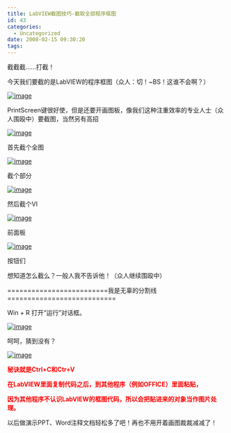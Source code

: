```yaml
---
title: LabVIEW截图技巧-截取全部程序框图
id: 43
categories:
  - Uncategorized
date: 2008-02-15 09:30:20
tags:
---
```


<div id="msgcns!866B8F96A2761BBE!529" class="bvMsg">

截截截……打截！

今天我们要截的是LabVIEW的程序框图（众人：切！~BS！这谁不会啊？）

[![image](http://by1.storage.msn.com/y1p8NjIsGi7lpx0tbuFNRa5izEsTXwYfJr_UJhsjUZ_9etzpNNtEXTr4FavT4sV2qGtQmQiPpKHYBjBbt7IMLBV5T3Up4h47T24?PARTNER=WRITER)](http://zdpe9q.bay.livefilestore.com/y1pwkYDTaroUr89UQ9XnjhfWQrpyX-S4uu-y-TwDK5UqFvsdh0CwudZfB4ow2qMiuU0aKdftNO0WvLmZkPg-0E3nA?PARTNER=WRITER) 

PrintScreen键很好使，但是还要开画图板，像我们这种注重效率的专业人士（众人围殴中）要截图，当然另有高招

[![image](http://by1.storage.msn.com/y1p8NjIsGi7lpy8TDna0aZE7lvD1ly1bnzOopPJWnMBkltjfQA6Cj4dWHjigkztkBF0Z5GFYs6FButiZuoZ6kLmPpHpoOS4XDoV?PARTNER=WRITER)](http://zdpe9q.bay.livefilestore.com/y1pAFYaglZOQhMCxmunTTzUe0EW5HXgJL22BWFe2ZuIFOIu9EqY5DrO4ZklXUz-iwdbq6pareXRW4PR8PTV6rHanynf9kSsEYhn?PARTNER=WRITER) 

首先截个全图

[![image](http://by1.storage.msn.com/y1p8NjIsGi7lpzBHHW2JKKlJ4ABilODwoY8FWvL96gXmrDjW_DnnVdddZuZGaiPyo_yww0EyPzle1i4DE9mPM1sr9vQVLgUb38m?PARTNER=WRITER)](http://by1.storage.msn.com/y1p8NjIsGi7lpzr0aSuPWbb7T6Prgevraf1L1cnAmyO17ydQVD_uS24yXW4urLplK_ioF1QtpiB6Mc24pM3P6h460Pf-2F_6oSO?PARTNER=WRITER) 

截个部分

[![image](http://by1.storage.msn.com/y1p8NjIsGi7lpzbjHUjqkM26oqBBEwnvCbz5Cxv9UzIaKgL50xhSpJwv1_1ltEoHs374jyI-_xnAHGQGWzvl3zKEJAM9cqftTOH?PARTNER=WRITER)](http://by1.storage.msn.com/y1p8NjIsGi7lpxmBfoGUkEJE8B9ff5hzbl5xB__zc2-vbt5hcVOJNiv6V7t5ttNAjDDrAbakQwwR_nAZu1x7F5uiAR58FamgZIp?PARTNER=WRITER) 

然后截个VI

[![image](http://by1.storage.msn.com/y1p8NjIsGi7lpxbATezjQK2rak8xDF2NeK2HMpWI5qCcLV4V9Iz1UFNOXrJZ9hRETu7Lb46cFWNhuzJ7N8__Tjlo9WyhRrflqbT?PARTNER=WRITER)](http://zdpe9q.bay.livefilestore.com/y1pAFYaglZOQhPeGgNkl99HQcN83JRF-6j8wNHDuVs1B3NMC6xaf9eNnFyvE9sz-THds-6yP9keQ28gTMTI9-B8Mv47SmmWaY3R?PARTNER=WRITER) 

前面板

[![image](http://by1.storage.msn.com/y1p8NjIsGi7lpyPeMf4fUbVx7scxbKd6NCthQ4-NOMQsflpQKGS4_QWKwB41QbWqJredBVVRX6cgRF1dyDMh3c7AvYhdHttbvML?PARTNER=WRITER)](http://by1.storage.msn.com/y1p8NjIsGi7lpxvxqxlwDvUuSsa1d6Ctb02mVJm4BtCriQvMEMgpReLMNxea0jG7QIwjVoX8fFpRU0ObDYJwLtYis69WkjQz7T2?PARTNER=WRITER) 

按钮们

想知道怎么截么？一般人我不告诉他！（众人继续围殴中）

 =========================我是无辜的分割线===========================

Win + R
打开“运行”对话框。

[![image](http://by1.storage.msn.com/y1p8NjIsGi7lpxcV-ya8tR7M9hoRi0NctznYXngklFjoqosV5r45q46pircV4zW-8vwu3mw8RoVMLCf5_MhQFkRRI_7Auy-zF1C?PARTNER=WRITER)](http://by1.storage.msn.com/y1p8NjIsGi7lpzE3h5nhGJ4NuTIqE7bWsSl0MW-q5ROlwttW2DfV3-ud3-07rtIwQqrg07QTP11bPDDKYbolndrJZmKUs5BE0mH?PARTNER=WRITER)

呵呵，猜到没有？ <p>[![image](http://zdpe9q.bay.livefilestore.com/y1pAFYaglZOQhPul0aiskH4H5dyKisHYNzudivKyNo3LI9jkYLfjAerHc0duogFfNKaTm0kxmcRpbRJPIBbnj-SiqQChyq5AljX?PARTNER=WRITER)](http://by1.storage.msn.com/y1p8NjIsGi7lpx4BerpwohX-k6IpJoDa7FSe86VB_p0V82072q3CoeVBcaVVW2WLlLnO3M7pitBYc__PFDiQ58M3qk4cTJQW90S?PARTNER=WRITER)  <p>**<font color="#ff0000">秘诀就是Ctrl+C和Ctr+V</font>** <p>**<font color="#ff0000">在LabVIEW里面复制代码之后，到其他程序（例如OFFICE）里面粘贴，</font>** <p>**<font color="#ff0000">因为其他程序不认识LabVIEW的框图代码，所以会把贴进来的对象当作图片处理。</font>** <p>以后做演示PPT、Word注释文档轻松多了吧！再也不用开着画图裁裁减减了！
</p></div>